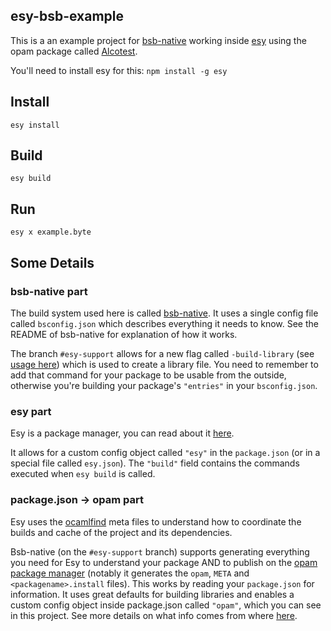 esy-bsb-example
---

This is a an example project for [bsb-native](https://github.com/bsansouci/bsb-native) working inside [esy](https://esy.sh) using the opam package called [Alcotest](https://github.com/mirage/alcotest).

You'll need to install esy for this: `npm install -g esy`

## Install
`esy install`

## Build
`esy build`

## Run
`esy x example.byte`


## Some Details

### bsb-native part
The build system used here is called [bsb-native](https://github.com/bsansouci/bsb-native). It uses a single config file called `bsconfig.json` which describes everything it needs to know. See the README of bsb-native for explanation of how it works.

The branch `#esy-support` allows for a new flag called `-build-library` (see [usage here](https://github.com/bsansouci/esy-bsb-example-library)) which is used to create a library file. You need to remember to add that command for your package to be usable from the outside, otherwise you're building your package's `"entries"` in your `bsconfig.json`.

### esy part
Esy is a package manager, you can read about it [here](https://esy.sh).

It allows for a custom config object called `"esy"` in the `package.json` (or in a special file called `esy.json`). The `"build"` field contains the commands executed when `esy build` is called.

### package.json -> opam part
Esy uses the [ocamlfind](http://projects.camlcity.org/projects/dl/findlib-1.7.3/doc/ref-html/index.html) meta files to understand how to coordinate the builds and cache of the project and its dependencies.

Bsb-native (on the `#esy-support` branch) supports generating everything you need for Esy to understand your package AND to publish on the [opam package manager](https://opam.ocaml.org) (notably it generates the `opam`, `META` and `<packagename>.install` files). This works by reading your `package.json` for information. It uses great defaults for building libraries and enables a custom config object inside package.json called `"opam"`, which you can see in this project. See more details on what info comes from where [here](https://github.com/bsansouci/opam_of_packagejson).
